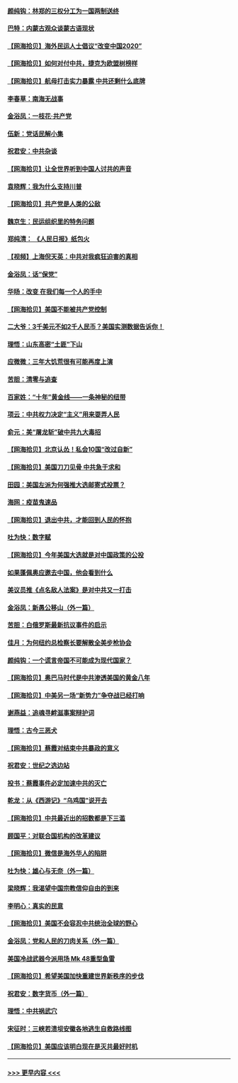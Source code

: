 #### [颜纯钩：林郑的三权分工为一国两制送终](../pages/nsc993/n12377306.md?t=09031651) 
#### [巴特：内蒙古观众谈蒙古语现状](../pages/nsc993/n12376923.md?t=09031651) 
#### [【网海拾贝】海外民运人士倡议“改变中国2020”](../pages/nsc993/n12376682.md?t=09031651) 
#### [【网海拾贝】如何对付中共，捷克为欧盟树榜样](../pages/nsc993/n12374209.md?t=09031651) 
#### [【网海拾贝】航母打击实力暴露 中共还剩什么底牌](../pages/nsc993/n12371825.md?t=09031651) 
#### [李春草：南海无战事](../pages/nsc993/n12371159.md?t=09031651) 
#### [金浴凤：一枝花·共产党](../pages/nsc993/n12368757.md?t=09031651) 
#### [伍新：党话民解小集](../pages/nsc993/n12366907.md?t=09031651) 
#### [祝君安：中共杂谈](../pages/nsc993/n12366076.md?t=09031651) 
#### [【网海拾贝】让全世界听到中国人讨共的声音](../pages/nsc993/n12365569.md?t=09031651) 
#### [袁晓辉：我为什么支持川普](../pages/nsc993/n12362670.md?t=09031651) 
#### [【网海拾贝】共产党是人类的公敌](../pages/nsc993/n12363182.md?t=09031651) 
#### [魏京生：民运组织里的特务问题](../pages/nsc993/n12363010.md?t=09031651) 
#### [郑纯清： 《人民日报》纸包火](../pages/nsc993/n12362706.md?t=09031651) 
#### [【视频】上海倪天英：中共对我疯狂迫害的真相](../pages/nsc993/n12356341.md?t=09031651) 
#### [金浴凤：话“保党”](../pages/nsc993/n12361867.md?t=09031651) 
#### [华旸：改变 在我们每一个人的手中](../pages/nsc993/n12361774.md?t=09031651) 
#### [【网海拾贝】美国不能被共产党控制](../pages/nsc993/n12360271.md?t=09031651) 
#### [二大爷：3千美元不如2千人民币？美国实测数据告诉你！](../pages/nsc993/n12358563.md?t=09031651) 
#### [理悟：山东高密“土匪”下山](../pages/nsc993/n12358535.md?t=09031651) 
#### [应微微：三年大饥荒很有可能再度上演](../pages/nsc993/n12358523.md?t=09031651) 
#### [苦胆：清零与追查](../pages/nsc993/n12358501.md?t=09031651) 
#### [百家姓：“十年”黄金线——一条神秘的纽带](../pages/nsc993/n12358319.md?t=09031651) 
#### [项云：中共权力决定“主义”用来耍弄人民](../pages/nsc993/n12358172.md?t=09031651) 
#### [俞元：美“屠龙斩”破中共九大毒招](../pages/nsc993/n12357822.md?t=09031651) 
#### [【网海拾贝】北京认怂！私会10国“改过自新”](../pages/nsc993/n12357784.md?t=09031651) 
#### [【网海拾贝】美国刀刀见骨 中共急于求和](../pages/nsc993/n12355511.md?t=09031651) 
#### [田园：美国左派为何强推大选邮寄式投票？](../pages/nsc993/n12352963.md?t=09031651) 
#### [海网：疫苗鬼速品](../pages/nsc993/n12354438.md?t=09031651) 
#### [【网海拾贝】退出中共，才能回到人民的怀抱](../pages/nsc993/n12352634.md?t=09031651) 
#### [吐为快：数字赋](../pages/nsc993/n12352317.md?t=09031651) 
#### [【网海拾贝】今年美国大选就是对中国政策的公投](../pages/nsc993/n12350973.md?t=09031651) 
#### [如果蓬佩奥应邀去中国，他会看到什么](../pages/nsc993/n12350945.md?t=09031651) 
#### [美议员推《点名敌人法案》是对中共又一打击](../pages/nsc993/n12350765.md?t=09031651) 
#### [金浴凤：新愚公移山（外一篇）](../pages/nsc993/n12350253.md?t=09031651) 
#### [苦胆：白俄罗斯最新抗议事件的启示](../pages/nsc993/n12349989.md?t=09031651) 
#### [佳月：为何纽约总检察长要解散全美步枪协会](../pages/nsc993/n12349939.md?t=09031651) 
#### [颜纯钩：一个谎言帝国不可能成为现代国家？](../pages/nsc993/n12349898.md?t=09031651) 
#### [【网海拾贝】奥巴马时代是中共渗透美国的黄金八年](../pages/nsc993/n12349284.md?t=09031651) 
#### [【网海拾贝】中美另一场“新势力”争夺战已经打响](../pages/nsc993/n12346998.md?t=09031651) 
#### [谢燕益：追魂寻衅滋事案辩护词](../pages/nsc993/n12346892.md?t=09031651) 
#### [理悟：古今三恶犬](../pages/nsc993/n12345190.md?t=09031651) 
#### [【网海拾贝】蔡霞对结束中共暴政的意义](../pages/nsc993/n12344263.md?t=09031651) 
#### [祝君安：世纪之选边站](../pages/nsc993/n12342382.md?t=09031651) 
#### [投书：蔡霞事件必定加速中共的灭亡](../pages/nsc993/n12341881.md?t=09031651) 
#### [乾龙：从《西游记》“乌鸡国”说开去](../pages/nsc993/n12341690.md?t=09031651) 
#### [【网海拾贝】中共最近出的招数都是下三滥](../pages/nsc993/n12341593.md?t=09031651) 
#### [顾国平：对联合国机构的改革建议](../pages/nsc993/n12339928.md?t=09031651) 
#### [【网海拾贝】微信是海外华人的陷阱](../pages/nsc993/n12338868.md?t=09031651) 
#### [吐为快：雄心与无奈（外一篇）](../pages/nsc993/n12338132.md?t=09031651) 
#### [梁晓辉：我渴望中国宗教信仰自由的到来](../pages/nsc993/n12336657.md?t=09031651) 
#### [李明心：真实的民意](../pages/nsc993/n12336089.md?t=09031651) 
#### [【网海拾贝】美国不会容忍中共统治全球的野心](../pages/nsc993/n12336063.md?t=09031651) 
#### [金浴凤：党和人民的刀肉关系（外一篇）](../pages/nsc993/n12335834.md?t=09031651) 
#### [美国冷战武器今派用场 Mk 48重型鱼雷](../pages/nsc993/n12335354.md?t=09031651) 
#### [【网海拾贝】希望美国加快重建世界新秩序的步伐](../pages/nsc993/n12334224.md?t=09031651) 
#### [祝君安：数字货币（外一篇）](../pages/nsc993/n12334186.md?t=09031651) 
#### [理悟：中共祸武穴](../pages/nsc993/n12333962.md?t=09031651) 
#### [宋征时：三峡若溃坝安徽各地逃生自救路线图](../pages/nsc993/n12332450.md?t=09031651) 
#### [【网海拾贝】美国应该明白现在是灭共最好时机](../pages/nsc993/n12332313.md?t=09031651) 

----
#### [ >>> 更早内容 <<< ](../indexes/nsc993-earlier.md)
